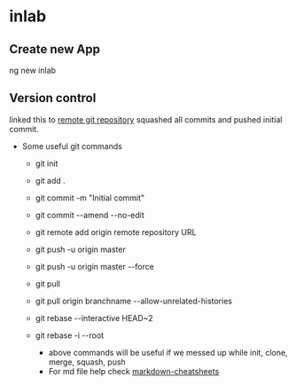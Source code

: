 # inlab

## Create new App

ng new inlab

## Version control 

linked this to [remote git repository](https://github.com/harshkasyap/inlab) squashed all commits and pushed initial commit.

* Some useful git commands

    * git init
    * git add .
    * git commit -m "Initial commit"
    * git commit --amend --no-edit
    * git remote add origin remote repository URL
    * git push -u origin master
    * git push -u origin master --force
    * git pull
    * git pull origin branchname --allow-unrelated-histories
    * git rebase --interactive HEAD~2
    * git rebase -i --root

        * above commands will be useful if we messed up while init, clone, merge, squash, push
        * For md file help check [markdown-cheatsheets](https://github.com/tchapi/markdown-cheatsheet/blob/master/README.md)